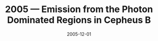 ---
title: "2005 &mdash; Emission from the Photon Dominated Regions in Cepheus B"
collection: publications
refereed: 'no'
date: "2005-12-01"
venue: "American Astronomical Society Meeting 207"
paperurl: 
link: "https://ui.adsabs.harvard.edu/abs/2005AAS...207.8114M"
citation: "Mookerjea, B.; Kramer, C.; Roellig, M., American Astronomical Society Meeting 207, id.81.14"
---
